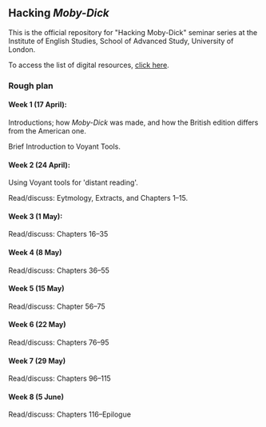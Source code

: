 ## Hacking *Moby-Dick*

This is the official repository for "Hacking Moby-Dick" seminar series at the Institute of English Studies, School of Advanced Study, University of London.

To access the list of digital resources, [click here](hacking_m-d_resources.html).

### Rough plan

#### Week 1 (17 April):

Introductions; how *Moby-Dick* was made, and how the British edition differs from the American one.

Brief Introduction to Voyant Tools.

#### Week 2 (24 April):

Using Voyant tools for 'distant reading'.

Read/discuss: Eytmology, Extracts, and Chapters 1–15.

#### Week 3 (1 May):

Read/discuss: Chapters 16–35

#### Week 4 (8 May)

Read/discuss: Chapters 36–55

#### Week 5 (15 May)

Read/discuss: Chapter 56–75

#### Week 6 (22 May)

Read/discuss: Chapters 76–95

#### Week 7 (29 May)

Read/discuss: Chapters 96–115

#### Week 8 (5 June)

Read/discuss: Chapters 116–Epilogue
